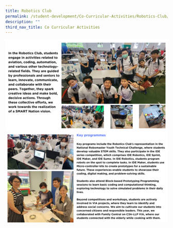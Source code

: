 ```yaml
---
title: Robotics Club
permalink: /student-development/Co-Curricular-Activities/Robotics-Club/
description: ""
third_nav_title: Co Curricular Activities
---
```

![](/images/robotics2024%20(1).png)![](/images/robotics2024%20(2).png)